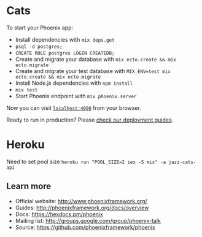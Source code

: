 # Cats

To start your Phoenix app:

  * Install dependencies with `mix deps.get`
  * `psql -d postgres;`
  * `CREATE ROLE postgres LOGIN CREATEDB;`
  * Create and migrate your database with `mix ecto.create && mix ecto.migrate`
  * Create and migrate your test database with `MIX_ENV=test mix ecto.create && mix ecto.migrate`
  * Install Node.js dependencies with `npm install`
  * `mix test`
  * Start Phoenix endpoint with `mix phoenix.server`

Now you can visit [`localhost:4000`](http://localhost:4000) from your browser.

Ready to run in production? Please [check our deployment guides](http://www.phoenixframework.org/docs/deployment).

# Heroku

Need to set pool size
`heroku run "POOL_SIZE=2 iex -S mix" -a jazz-cats-api`

## Learn more

  * Official website: http://www.phoenixframework.org/
  * Guides: http://phoenixframework.org/docs/overview
  * Docs: https://hexdocs.pm/phoenix
  * Mailing list: http://groups.google.com/group/phoenix-talk
  * Source: https://github.com/phoenixframework/phoenix
